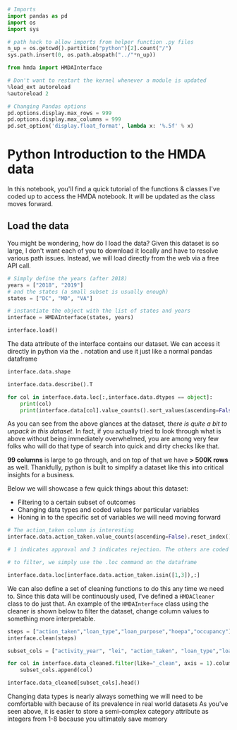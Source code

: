 ```python
# Imports
import pandas as pd
import os
import sys

# path hack to allow imports from helper function .py files
n_up = os.getcwd().partition("python")[2].count("/")
sys.path.insert(0, os.path.abspath("../"*n_up))

from hmda import HMDAInterface

# Don't want to restart the kernel whenever a module is updated
%load_ext autoreload
%autoreload 2

# Changing Pandas options
pd.options.display.max_rows = 999
pd.options.display.max_columns = 999
pd.set_option('display.float_format', lambda x: '%.5f' % x)
```

# Python Introduction to the HMDA data

In this notebook, you'll find a quick tutorial of the functions & classes I've coded up to access the HMDA notebook. It will be updated as the class moves forward.


## Load the data

You might be wondering, how do I load the data? Given this dataset is so large, I don't want each of you to download it locally and have to resolve various path issues. Instead, we will load directly from the web via a free API call.

```python
# Simply define the years (after 2018)
years = ["2018", "2019"]
# and the states (a small subset is usually enough)
states = ["DC", "MD", "VA"]

# instantiate the object with the list of states and years
interface = HMDAInterface(states, years)
```

```python
interface.load()
```

The data attribute of the interface contains our dataset. We can access it directly in python via the . notation and use it just like a normal pandas dataframe

```python
interface.data.shape
```

```python
interface.data.describe().T
```

```python
for col in interface.data.loc[:,interface.data.dtypes == object]:
    print(col)
    print(interface.data[col].value_counts().sort_values(ascending=False).reset_index().head(6))
```

As you can see from the above glances at the dataset, *there is quite a bit to unpack in this dataset*. In fact, if you actually tried to look through what is above without being immediately overwhelmed, you are among very few folks who will do that type of search into quick and dirty checks like that. 

**99 columns** is large to go through, and on top of that we have **> 500K rows** as well. Thankfully, python is built to simplify a dataset like this into critical insights for a business. 

Below we will showcase a few quick things about this dataset:
- Filtering to a certain subset of outcomes
- Changing data types and coded values for particular variables
- Honing in to the specific set of variables we will need moving forward

```python
# The action_taken column is interesting
interface.data.action_taken.value_counts(ascending=False).reset_index()

# 1 indicates approval and 3 indicates rejection. The others are coded for other behaviors that might be interesting but we won't explore for this course
```

```python
# to filter, we simply use the .loc command on the dataframe

interface.data.loc[interface.data.action_taken.isin([1,3]),:]
```

We can also define a set of cleaning functions to do this any time we need to. Since this data will be continuously used, I've defined a `HMDACleaner` class to do just that. An example of the `HMDAInterface` class using the cleaner is shown below to filter the dataset, change column values to something more interpretable.

```python
steps = ["action_taken","loan_type","loan_purpose","hoepa","occupancy"]
interface.clean(steps)
```

```python
subset_cols = ["activity_year", "lei", "action_taken", "loan_type","loan_purpose","hoepa_status", "occupancy_type"]

for col in interface.data_cleaned.filter(like="_clean", axis = 1).columns.tolist():
    subset_cols.append(col)

interface.data_cleaned[subset_cols].head()
```

Changing data types is nearly always something we will need to be comfortable with because of its prevalence in real world datasets
As you've seen above, it is easier to store a semi-complex category attribute as integers from 1-8 because you ultimately save memory

```python

```
